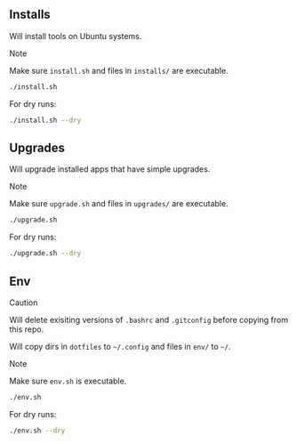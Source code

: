 ## Installs

Will install tools on Ubuntu systems.

> [!NOTE]
> Make sure `install.sh` and files in `installs/` are executable.

```bash
./install.sh
```

For dry runs:

```bash
./install.sh --dry
```

## Upgrades

Will upgrade installed apps that have simple upgrades.

> [!NOTE]
> Make sure `upgrade.sh` and files in `upgrades/` are executable.

```bash
./upgrade.sh
```

For dry runs:

```bash
./upgrade.sh --dry
```

## Env

> [!CAUTION]
> Will delete exisiting versions of `.bashrc` and `.gitconfig` before copying
> from this repo.

Will copy dirs in `dotfiles` to `~/.config` and files in `env/` to `~/`.

> [!NOTE]
> Make sure `env.sh` is executable.

```bash
./env.sh
```

For dry runs:

```bash
./env.sh --dry
```
